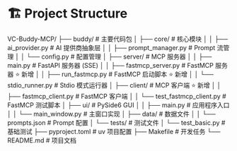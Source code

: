 
# 🏗️ Project Structure

VC-Buddy-MCP/
├── buddy/                          # 主要代码包
│   ├── core/                       # 核心模块
│   │   ├── ai_provider.py         # AI 提供商抽象层
│   │   ├── prompt_manager.py      # Prompt 流管理
│   │   └── config.py              # 配置管理
│   ├── server/                     # MCP 服务器
│   │   ├── main.py                # FastAPI 服务器 (SSE)
│   │   ├── fastmcp_server.py      # FastMCP 服务器 ⭐ 新增
│   │   ├── run_fastmcp.py         # FastMCP 启动脚本 ⭐ 新增
│   │   └── stdio_runner.py        # Stdio 模式运行器
│   ├── client/                     # MCP 客户端 ⭐ 新增
│   │   ├── fastmcp_client.py      # FastMCP 客户端
│   │   └── test_fastmcp_client.py # FastMCP 测试脚本
│   ├── ui/                         # PySide6 GUI
│   │   ├── main.py                # 应用程序入口
│   │   └── main_window.py         # 主窗口实现
│   ├── data/                       # 数据文件
│   │   └── prompts.json           # Prompt 配置
│   └── tests/                      # 测试文件
│       └── test_basic.py          # 基础测试
├── pyproject.toml                  # uv 项目配置
├── Makefile                        # 开发任务
└── README.md                       # 项目文档